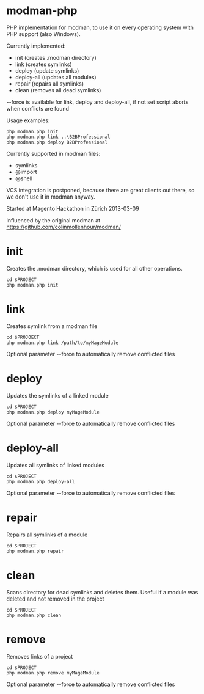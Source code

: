 modman-php
==========

PHP implementation for modman, to use it on every operating system with PHP support (also Windows).

Currently implemented:
 - init (creates .modman directory)
 - link <target> (creates symlinks)
 - deploy <module> (update symlinks)
 - deploy-all (updates all modules)
 - repair (repairs all symlinks)
 - clean (removes all dead symlinks)

 --force is available for link, deploy and deploy-all, if not set script aborts when conflicts are found

Usage examples:

    php modman.php init
    php modman.php link ..\B2BProfessional
    php modman.php deploy B2BProfessional

Currently supported in modman files:
 - symlinks
 - @import
 - @shell


VCS integration is postponed, because there are great clients out there, so we don't use it in modman anyway.


Started at Magento Hackathon in Zürich 2013-03-09


Influenced by the original modman at https://github.com/colinmollenhour/modman/


init
====

Creates the .modman directory, which is used for all other operations.

    cd $PROJECT
    php modman.php init

link
====

Creates symlink from a modman file

    cd $PROJOECT
    php modman.php link /path/to/myMageModule

Optional parameter --force to automatically remove conflicted files

deploy
======

Updates the symlinks of a linked module

    cd $PROJECT
    php modman.php deploy myMageModule

Optional parameter --force to automatically remove conflicted files

deploy-all
==========

Updates all symlinks of linked modules

    cd $PROJECT
    php modman.php deploy-all

Optional parameter --force to automatically remove conflicted files

repair
======

Repairs all symlinks of a module

    cd $PROJECT
    php modman.php repair

clean
=====

Scans directory for dead symlinks and deletes them. Useful if a module was deleted and not removed in the project

    cd $PROJECT
    php modman.php clean

remove
======

Removes links of a project

    cd $PROJECT
    php modman.php remove myMageModule

Optional parameter --force to automatically remove conflicted files
